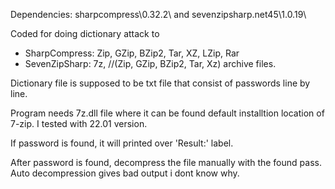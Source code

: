 Dependencies:   sharpcompress\0.32.2\  and  sevenzipsharp.net45\1.0.19\

Coded for doing dictionary attack to 

* SharpCompress:        Zip, GZip, BZip2, Tar, XZ, LZip, Rar
* SevenZipSharp: 7z, //(Zip, GZip, BZip2, Tar, Xz)
archive files.

Dictionary file is supposed to be txt file that 
consist of passwords line by line.

Program needs 7z.dll file where it can be found default installtion location of 7-zip. I tested with 22.01 version.

If password is found, it will printed over 'Result:' label. 

After password is found, decompress the file manually with the found pass. Auto decompression gives bad output i dont know why.
